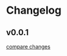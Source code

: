 # Changelog


## v0.0.1

[compare changes](https://github.com/peerless-hero/aliyun-sdk/compare/v0.0.0...v0.0.1)


